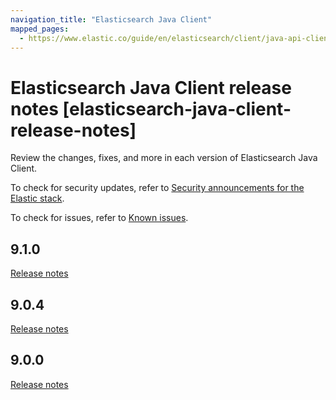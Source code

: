 ```yaml
---
navigation_title: "Elasticsearch Java Client"
mapped_pages:
  - https://www.elastic.co/guide/en/elasticsearch/client/java-api-client/current/release_notes.html
---
```


# Elasticsearch Java Client release notes [elasticsearch-java-client-release-notes]

Review the changes, fixes, and more in each version of Elasticsearch Java Client.

To check for security updates, refer to [Security announcements for the Elastic stack](https://discuss.elastic.co/c/announcements/security-announcements/31).

To check for issues, refer to [Known issues](../release-notes/known-issues.md).

## 9.1.0
[Release notes](../release-notes/9-1-0.md)

## 9.0.4
[Release notes](../release-notes/9-0-4.md)

## 9.0.0
[Release notes](../release-notes/9-0-0.md)

